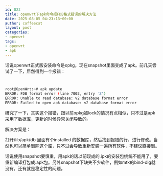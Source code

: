 ```yaml
---
id: 822
title: openwrt下apk命令报FDB格式错误的解决方法
date: 2025-08-05 04:23:13+00:00
author: coffeecat
layout: post
categories:
- openwrt
tags:
- openwrt
- apk
---
```


话说openwrt正式版安装命令是opkg，现在snapshot里面变成了apk。前几天尝试了一下，居然得到一个报错：

```bash

  
root@OpenWrt:~# apk update
ERROR: FDB format error (line 7002, entry 'Z')
ERROR: Unable to read database: v2 database format error
ERROR: Failed to open apk database: v2 database format error


```

研究了一下，其实这个报错，跟以前opkg被lock的情况有点相似，只不过是apk采用了数据库，更新的时候异常关闭导致的。

解决方案是：

打开/lib/apk/db 里面有个installed 的数据库，然后找到报错的行，进行修改。当然也可以简单删除这个库，只不过会导致重新安装一遍所有软件，不建议直接删。

话说使用snapshot要慎重，用apk的话以前现成的.ipk的安装包统统不能用了，要重新编译打包成.apk包。另外snapshot下缺失不少软件，例如mtk的bind-dig就没有，还有就是稳定性的问题。
